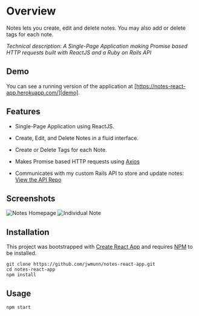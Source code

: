 # Overview

Notes lets you create, edit and delete notes. You may also add or delete tags for each note.

*Technical description: A Single-Page Application making Promise based HTTP requests built with ReactJS and a Ruby on Rails API*

## Demo
You can see a running version of the application at
[https://notes-react-app.herokuapp.com/][demo].

[demo]: https://notes-react-app.herokuapp.com/

## Features

* Single-Page Application using ReactJS.

* Create, Edit, and Delete Notes in a fluid interface.

* Create or Delete Tags for each Note.

* Makes Promise based HTTP requests using [Axios](https://github.com/axios/axios)

* Communicates with my custom Rails API to store and update notes: [View the API Repo](https://github.com/jwmunn/notes-rails-api)

## Screenshots
![Notes Homepage](https://raw.githubusercontent.com/jwmunn/notes-react-app/notes-index.png "Notes Homepage")
![Individual Note](https://raw.githubusercontent.com/jwmunn/notes-react-app/notes-show.png "Individual Note")

## Installation
This project was bootstrapped with [Create React App](https://github.com/facebookincubator/create-react-app)
and requires [NPM](https://docs.npmjs.com/) to be installed.

    git clone https://github.com/jwmunn/notes-react-app.git
    cd notes-react-app
    npm install

## Usage
    npm start
